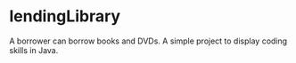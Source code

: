 # lendingLibrary
A borrower can borrow books and DVDs.  A simple project to display coding skills in Java.  
